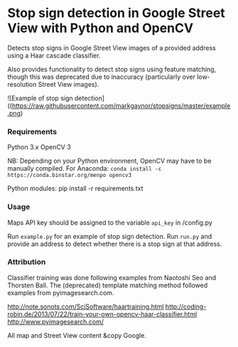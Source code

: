 # Stop sign detection in Google Street View with Python and OpenCV

Detects stop signs in Google Street View images of a provided address using a Haar cascade classifier.

Also provides functionality to detect stop signs using feature matching, though this was deprecated due to inaccuracy (particularly over low-resolution Street View images). 

![Example of stop sign detection]((https://raw.githubusercontent.com/markgaynor/stopsigns/master/example.png)

### Requirements
Python 3.x
OpenCV 3

NB: Depending on your Python environment, OpenCV may have to be manually compiled. 
For Anaconda: ```conda install -c https://conda.binstar.org/menpo opencv3```

Python modules:
pip install -r requirements.txt 

### Usage
Maps API key should be assigned to the variable ```api_key``` in /config.py

Run ```example.py``` for an example of stop sign detection.
Run ```run.py``` and provide an address to detect whether there is a stop sign at that address.

### Attribution
Classifier training was done following examples from Naotoshi Seo and Thorsten Ball.
The (deprecated) template matching method followed examples from pyimagesearch.com.

http://note.sonots.com/SciSoftware/haartraining.html
http://coding-robin.de/2013/07/22/train-your-own-opencv-haar-classifier.html
http://www.pyimagesearch.com/

All map and Street View content &copy Google. 
